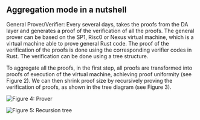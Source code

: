 ## Aggregation mode in a nutshell

General Prover/Verifier: Every several days, takes the proofs from the DA layer and generates a proof of the verification of all the proofs. The general prover can be based on the SP1, Risc0 or Nexus virtual machine, which is a virtual machine able to prove general Rust code. The proof of the verification of the proofs is done using the corresponding verifier codes in Rust. The verification can be done using a tree structure.

To aggregate all the proofs, in the first step, all proofs are transformed into proofs of execution of the virtual machine, achieving proof uniformity (see Figure 2). We can then shrink proof size by recursively proving the verification of proofs, as shown in the tree diagram (see Figure 3).

![Figure 4: Prover](../images/prover.png)

![Figure 5: Recursion tree](../images/recursion.png)
